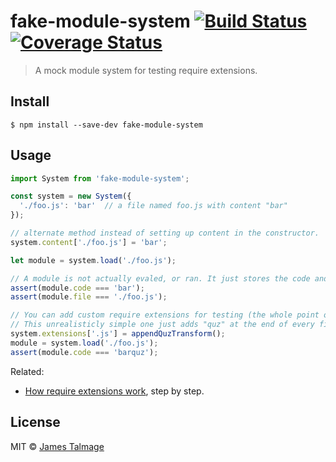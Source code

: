 # fake-module-system [![Build Status](https://travis-ci.org/jamestalmage/fake-module-system.svg?branch=master)](https://travis-ci.org/jamestalmage/fake-module-system) [![Coverage Status](https://coveralls.io/repos/jamestalmage/fake-module-system/badge.svg?branch=master&service=github)](https://coveralls.io/github/jamestalmage/fake-module-system?branch=master)

> A mock module system for testing require extensions.


## Install

```
$ npm install --save-dev fake-module-system
```


## Usage

```js
import System from 'fake-module-system';

const system = new System({
  './foo.js': 'bar'  // a file named foo.js with content "bar"
}); 

// alternate method instead of setting up content in the constructor. 
system.content['./foo.js'] = 'bar';

let module = system.load('./foo.js');

// A module is not actually evaled, or ran. It just stores the code and filename
assert(module.code === 'bar');
assert(module.file === './foo.js');

// You can add custom require extensions for testing (the whole point of this module).
// This unrealisticly simple one just adds "quz" at the end of every file.
system.extensions['.js'] = appendQuzTransform(); 
module = system.load('./foo.js');
assert(module.code === 'barquz');
```

Related:
 - [How require extensions work](https://gist.github.com/jamestalmage/df922691475cff66c7e6), step by step.

## License

MIT © [James Talmage](http://github.com/jamestalmage)
